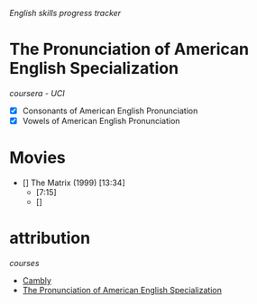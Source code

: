 *English skills progress tracker*

# The Pronunciation of American English Specialization

*coursera - UCI*

- [x] Consonants of American English Pronunciation
- [x] Vowels of American English Pronunciation

# Movies

- [] The Matrix (1999) [13:34]
    - [7:15]
    - []

# attribution

*courses*

- [Cambly](https://www.cambly.com)
- [The Pronunciation of American English Specialization](https://www.coursera.org/specializations/american-english-pronunciation)
